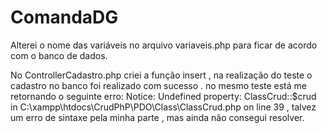 # ComandaDG

Alterei o nome das variáveis no arquivo variaveis.php para ficar de acordo com o banco de dados.

No ControllerCadastro.php criei a função insert , na realização do teste o cadastro no banco foi realizado com sucesso . no mesmo teste está me retornando o seguinte erro: 
Notice: Undefined property: ClassCrud::$crud in C:\xampp\htdocs\CrudPhP\PDO\Class\ClassCrud.php on line 39 , talvez um erro de sintaxe pela minha parte , mas ainda não consegui resolver.
